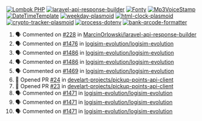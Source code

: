 [![Lombok PHP](https://github-readme-stats.vercel.app/api/pin/?username=MarcinOrlowski&repo=lombok-php&theme=default&hide_border=true&title_color=87c9c3&text_color=62696d&icon_color=636a6d&bg_color=30393e)](https://github.com/MarcinOrlowski/lombok-php)
[![laravel-api-response-builder](https://github-readme-stats.vercel.app/api/pin/?username=MarcinOrlowski&repo=laravel-api-response-builder&theme=default&hide_border=true&title_color=87c9c3&text_color=62696d&icon_color=636a6d&bg_color=30393e)](https://github.com/MarcinOrlowski/laravel-api-response-builder)
[![Fonty](https://github-readme-stats.vercel.app/api/pin/?username=MarcinOrlowski&repo=Fonty&theme=default&hide_border=true&title_color=87c9c3&text_color=62696d&icon_color=636a6d&bg_color=30393e)](https://github.com/MarcinOrlowski/Fonty)
[![Mp3VoiceStamp](https://github-readme-stats.vercel.app/api/pin/?username=MarcinOrlowski&repo=Mp3VoiceStamp&theme=default&hide_border=true&title_color=87c9c3&text_color=62696d&icon_color=636a6d&bg_color=30393e)](https://github.com/MarcinOrlowski/Mp3VoiceStamp)
[![DateTimeTemplate](https://github-readme-stats.vercel.app/api/pin/?username=MarcinOrlowski&repo=DateTimeTemplate&theme=default&hide_border=true&title_color=87c9c3&text_color=62696d&icon_color=636a6d&bg_color=30393e)](https://github.com/MarcinOrlowski/DateTimeTemplate)
[![weekday-plasmoid](https://github-readme-stats.vercel.app/api/pin/?username=MarcinOrlowski&repo=weekday-plasmoid&theme=default&hide_border=true&title_color=87c9c3&text_color=62696d&icon_color=636a6d&bg_color=30393e)](https://github.com/MarcinOrlowski/weekday-plasmoid)
[![html-clock-plasmoid](https://github-readme-stats.vercel.app/api/pin/?username=MarcinOrlowski&repo=html-clock-plasmoid&theme=default&hide_border=true&title_color=87c9c3&text_color=62696d&icon_color=636a6d&bg_color=30393e)](https://github.com/MarcinOrlowski/html-clock-plasmoid)
[![crypto-tracker-plasmoid](https://github-readme-stats.vercel.app/api/pin/?username=MarcinOrlowski&repo=crypto-tracker-plasmoid&theme=default&hide_border=true&title_color=87c9c3&text_color=62696d&icon_color=636a6d&bg_color=30393e)](https://github.com/MarcinOrlowski/crypto-tracker-plasmoid)
[![process-dotenv](https://github-readme-stats.vercel.app/api/pin/?username=MarcinOrlowski&repo=process-dotenv&theme=default&hide_border=true&title_color=87c9c3&text_color=62696d&icon_color=636a6d&bg_color=30393e)](https://github.com/MarcinOrlowski/process-dotenv)
[![bank-qrcode-formatter](https://github-readme-stats.vercel.app/api/pin/?username=MarcinOrlowski&repo=bank-qrcode-formatter&theme=default&hide_border=true&title_color=87c9c3&text_color=62696d&icon_color=636a6d&bg_color=30393e)](https://github.com/MarcinOrlowski/bank-qrcode-formatter)

<!--START_SECTION:activity-->
1. 🗣 Commented on [#228](https://github.com/MarcinOrlowski/laravel-api-response-builder/issues/228) in [MarcinOrlowski/laravel-api-response-builder](https://github.com/MarcinOrlowski/laravel-api-response-builder)
2. 🗣 Commented on [#1476](https://github.com/logisim-evolution/logisim-evolution/issues/1476) in [logisim-evolution/logisim-evolution](https://github.com/logisim-evolution/logisim-evolution)
3. 🗣 Commented on [#1486](https://github.com/logisim-evolution/logisim-evolution/issues/1486) in [logisim-evolution/logisim-evolution](https://github.com/logisim-evolution/logisim-evolution)
4. 🗣 Commented on [#1486](https://github.com/logisim-evolution/logisim-evolution/issues/1486) in [logisim-evolution/logisim-evolution](https://github.com/logisim-evolution/logisim-evolution)
5. 🗣 Commented on [#1469](https://github.com/logisim-evolution/logisim-evolution/issues/1469) in [logisim-evolution/logisim-evolution](https://github.com/logisim-evolution/logisim-evolution)
6. 💪 Opened PR [#24](https://github.com/develart-projects/pickup-points-api-client/pull/24) in [develart-projects/pickup-points-api-client](https://github.com/develart-projects/pickup-points-api-client)
7. 💪 Opened PR [#23](https://github.com/develart-projects/pickup-points-api-client/pull/23) in [develart-projects/pickup-points-api-client](https://github.com/develart-projects/pickup-points-api-client)
8. 🗣 Commented on [#1471](https://github.com/logisim-evolution/logisim-evolution/issues/1471) in [logisim-evolution/logisim-evolution](https://github.com/logisim-evolution/logisim-evolution)
9. 🗣 Commented on [#1471](https://github.com/logisim-evolution/logisim-evolution/issues/1471) in [logisim-evolution/logisim-evolution](https://github.com/logisim-evolution/logisim-evolution)
10. 🗣 Commented on [#1471](https://github.com/logisim-evolution/logisim-evolution/issues/1471) in [logisim-evolution/logisim-evolution](https://github.com/logisim-evolution/logisim-evolution)
<!--END_SECTION:activity-->
